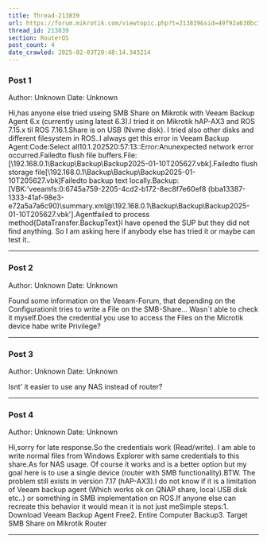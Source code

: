 ```yaml
---
title: Thread-213839
url: https://forum.mikrotik.com/viewtopic.php?t=213839&sid=49f92a630bc7970d8ca50523be880e8f
thread_id: 213839
section: RouterOS
post_count: 4
date_crawled: 2025-02-03T20:48:14.343214
---
```


### Post 1
Author: Unknown
Date: Unknown

Hi,has anyone else tried useing SMB Share on Mikrotik with Veeam Backup Agent 6.x (currently using latest 6.3).I tried it on Mikrotik hAP-AX3 and ROS 7.15.x til ROS 7.16.1.Share is on USB (Nvme disk). I tried also other disks and different filesystem in ROS..I always get this error in Veeam Backup Agent:Code:Select all10.1.202520:57:13::Error:Anunexpected network error occurred.Failedto flush file buffers.File:[\\192.168.0.1\Backup\Backup\Backup2025-01-10T205627.vbk].Failedto flush storage file[\\192.168.0.1\Backup\Backup\Backup2025-01-10T205627.vbk]Failedto backup text locally.Backup:[VBK:'veeamfs:0:6745a759-2205-4cd2-b172-8ec8f7e60ef8 (bba13387-1333-41af-98e3-e72a5a7a6c90)\summary.xml@\\192.168.0.1\Backup\Backup\Backup2025-01-10T205627.vbk'].Agentfailed to process method{DataTransfer.BackupText}I have opened the SUP but they did not find anything. So I am asking here if anybody else has tried it or maybe can test it..

---
### Post 2
Author: Unknown
Date: Unknown

Found some information on the Veeam-Forum, that depending on the Configurationit tries to write a File on the SMB-Share... Wasn`t able to check it myself.Does the credential you use to access the Files on the Microtik device habe write Privilege?

---
### Post 3
Author: Unknown
Date: Unknown

Isnt' it easier to use any NAS instead of router?

---
### Post 4
Author: Unknown
Date: Unknown

Hi,sorry for late response.So the credentials work (Read/write). I am able to write normal files from Windows Explorer with same credentials to this share.As for NAS usage. Of course it works and is a better option but my goal here is to use a single device (router with SMB functionality).BTW. The problem still exists in version 7.17 (hAP-AX3).I do not know if it is a limitation of Veeam backup agent (Which works ok on QNAP share, local USB disk etc..) or something in SMB implementation on ROS.If anyone else can recreate this behavior it would mean it is not just meSimple steps:1. Download Veeam Backup Agent Free2. Entire Computer Backup3. Target SMB Share on Mikrotik Router

---
